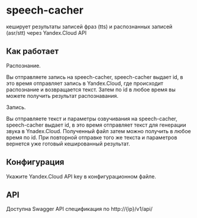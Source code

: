 # speech-cacher

кеширует результаты записей фраз (tts) и распознанных записей (asr/stt) через Yandex.Cloud API

## Как работает

Распознание. 

Вы отправляете запись на speech-cacher, speech-cacher выдает id, в это время отправляет запись в Yandex.Cloud, где происходит распознание и возвращается текст. Затем по id в любое время вы можете получить результат распознавания. 

Запись.

Вы отправляете текст и параметры озвучивания на speech-cacher, speech-cacher выдает id, в это время отправляет текст для генерации звука в Ynadex.Cloud. Полученный файл затем можно получить в любое время по id. При повторной отправке того же текста и параметров вернется уже готовый кешированный результат.

## Конфигурация

Укажите Yandex.Cloud API key в конфигурационном файле.

## API 

Доступна Swagger API спецификация по http://{ip}/v1/api/

